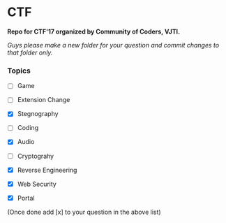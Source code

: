 # CTF
__Repo for CTF'17 organized by Community of Coders, VJTI.__

*Guys please make a new folder for your question and commit changes to that folder only.*

### Topics

- [ ] Game
- [ ] Extension Change
- [x] Stegnography
- [ ] Coding
- [x] Audio
- [ ] Cryptograhy
- [X] Reverse Engineering
- [x] Web Security

- [x] Portal

(Once done add [x] to your question in the above list)

